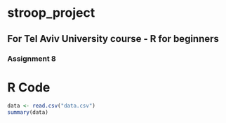 # stroop_project
## For Tel Aviv University course - R for beginners
### Assignment 8

# R Code
```r
data <- read.csv("data.csv")
summary(data)
